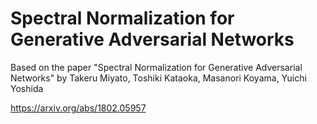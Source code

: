 # Spectral Normalization for Generative Adversarial Networks

Based on the paper "Spectral Normalization for Generative Adversarial Networks" by Takeru Miyato, Toshiki Kataoka, Masanori Koyama, Yuichi Yoshida

https://arxiv.org/abs/1802.05957
